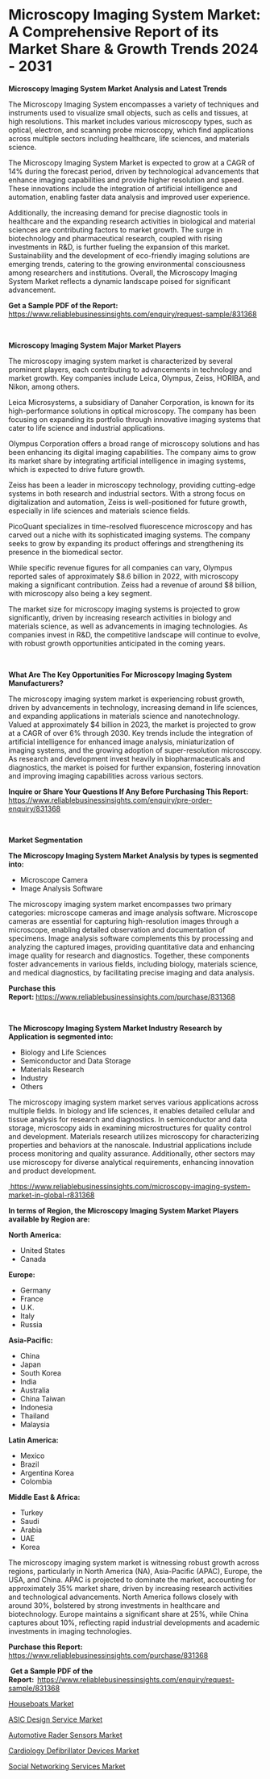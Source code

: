 <p><h1>Microscopy Imaging System Market: A Comprehensive Report of its Market Share & Growth Trends 2024 - 2031</h1></p><p><strong>Microscopy Imaging System Market Analysis and Latest Trends</strong></p>
<p><p>The Microscopy Imaging System encompasses a variety of techniques and instruments used to visualize small objects, such as cells and tissues, at high resolutions. This market includes various microscopy types, such as optical, electron, and scanning probe microscopy, which find applications across multiple sectors including healthcare, life sciences, and materials science.</p><p>The Microscopy Imaging System Market is expected to grow at a CAGR of 14% during the forecast period, driven by technological advancements that enhance imaging capabilities and provide higher resolution and speed. These innovations include the integration of artificial intelligence and automation, enabling faster data analysis and improved user experience. </p><p>Additionally, the increasing demand for precise diagnostic tools in healthcare and the expanding research activities in biological and material sciences are contributing factors to market growth. The surge in biotechnology and pharmaceutical research, coupled with rising investments in R&D, is further fueling the expansion of this market. Sustainability and the development of eco-friendly imaging solutions are emerging trends, catering to the growing environmental consciousness among researchers and institutions. Overall, the Microscopy Imaging System Market reflects a dynamic landscape poised for significant advancement.</p></p>
<p><strong>Get a Sample PDF of the Report:&nbsp;</strong> <a href="https://www.reliablebusinessinsights.com/enquiry/request-sample/831368?utm_campaign=1091&utm_medium=2&utm_source=Github&utm_content=ia&utm_term=18122024&utm_id=microscopy-imaging-system">https://www.reliablebusinessinsights.com/enquiry/request-sample/831368</a></p>
<p>&nbsp;</p>
<p><strong>Microscopy Imaging System Major Market Players</strong></p>
<p><p>The microscopy imaging system market is characterized by several prominent players, each contributing to advancements in technology and market growth. Key companies include Leica, Olympus, Zeiss, HORIBA, and Nikon, among others. </p><p>Leica Microsystems, a subsidiary of Danaher Corporation, is known for its high-performance solutions in optical microscopy. The company has been focusing on expanding its portfolio through innovative imaging systems that cater to life science and industrial applications. </p><p>Olympus Corporation offers a broad range of microscopy solutions and has been enhancing its digital imaging capabilities. The company aims to grow its market share by integrating artificial intelligence in imaging systems, which is expected to drive future growth.</p><p>Zeiss has been a leader in microscopy technology, providing cutting-edge systems in both research and industrial sectors. With a strong focus on digitalization and automation, Zeiss is well-positioned for future growth, especially in life sciences and materials science fields.</p><p>PicoQuant specializes in time-resolved fluorescence microscopy and has carved out a niche with its sophisticated imaging systems. The company seeks to grow by expanding its product offerings and strengthening its presence in the biomedical sector.</p><p>While specific revenue figures for all companies can vary, Olympus reported sales of approximately $8.6 billion in 2022, with microscopy making a significant contribution. Zeiss had a revenue of around $8 billion, with microscopy also being a key segment. </p><p>The market size for microscopy imaging systems is projected to grow significantly, driven by increasing research activities in biology and materials science, as well as advancements in imaging technologies. As companies invest in R&D, the competitive landscape will continue to evolve, with robust growth opportunities anticipated in the coming years.</p></p>
<p>&nbsp;</p>
<p><strong>What Are The Key Opportunities For Microscopy Imaging System Manufacturers?</strong></p>
<p><p>The microscopy imaging system market is experiencing robust growth, driven by advancements in technology, increasing demand in life sciences, and expanding applications in materials science and nanotechnology. Valued at approximately $4 billion in 2023, the market is projected to grow at a CAGR of over 6% through 2030. Key trends include the integration of artificial intelligence for enhanced image analysis, miniaturization of imaging systems, and the growing adoption of super-resolution microscopy. As research and development invest heavily in biopharmaceuticals and diagnostics, the market is poised for further expansion, fostering innovation and improving imaging capabilities across various sectors.</p></p>
<p><strong>Inquire or Share Your Questions If Any Before Purchasing This Report:</strong> <a href="https://www.reliablebusinessinsights.com/enquiry/pre-order-enquiry/831368?utm_campaign=1091&utm_medium=2&utm_source=Github&utm_content=ia&utm_term=18122024&utm_id=microscopy-imaging-system">https://www.reliablebusinessinsights.com/enquiry/pre-order-enquiry/831368</a></p>
<p>&nbsp;</p>
<p><strong>Market Segmentation</strong></p>
<p><strong>The Microscopy Imaging System Market Analysis by types is segmented into:</strong></p>
<p><ul><li>Microscope Camera</li><li>Image Analysis Software</li></ul></p>
<p><p>The microscopy imaging system market encompasses two primary categories: microscope cameras and image analysis software. Microscope cameras are essential for capturing high-resolution images through a microscope, enabling detailed observation and documentation of specimens. Image analysis software complements this by processing and analyzing the captured images, providing quantitative data and enhancing image quality for research and diagnostics. Together, these components foster advancements in various fields, including biology, materials science, and medical diagnostics, by facilitating precise imaging and data analysis.</p></p>
<p><strong>Purchase this Report:&nbsp;</strong><a href="https://www.reliablebusinessinsights.com/purchase/831368?utm_campaign=1091&utm_medium=2&utm_source=Github&utm_content=ia&utm_term=18122024&utm_id=microscopy-imaging-system">https://www.reliablebusinessinsights.com/purchase/831368</a></p>
<p>&nbsp;</p>
<p><strong>The Microscopy Imaging System Market Industry Research by Application is segmented into:</strong></p>
<p><ul><li>Biology and Life Sciences</li><li>Semiconductor and Data Storage</li><li>Materials Research</li><li>Industry</li><li>Others</li></ul></p>
<p><p>The microscopy imaging system market serves various applications across multiple fields. In biology and life sciences, it enables detailed cellular and tissue analysis for research and diagnostics. In semiconductor and data storage, microscopy aids in examining microstructures for quality control and development. Materials research utilizes microscopy for characterizing properties and behaviors at the nanoscale. Industrial applications include process monitoring and quality assurance. Additionally, other sectors may use microscopy for diverse analytical requirements, enhancing innovation and product development.</p></p>
<p><a href="https://www.reliablebusinessinsights.com/microscopy-imaging-system-market-in-global-r831368?utm_campaign=1091&utm_medium=2&utm_source=Github&utm_content=ia&utm_term=18122024&utm_id=microscopy-imaging-system">&nbsp;https://www.reliablebusinessinsights.com/microscopy-imaging-system-market-in-global-r831368</a></p>
<p><strong>In terms of Region, the Microscopy Imaging System Market Players available by Region are:</strong></p>
<p>
    <p> <strong> North America: </strong>
        <ul>
            <li>United States</li>
            <li>Canada</li>
        </ul>
        </p> 
    <p> <strong> Europe: </strong>
        <ul>
            <li>Germany</li>
            <li>France</li>
            <li>U.K.</li>
            <li>Italy</li>
            <li>Russia</li>
        </ul>
        </p> 
    <p> <strong> Asia-Pacific: </strong>
        <ul>
            <li>China</li>
            <li>Japan</li>
            <li>South Korea</li>
            <li>India</li>
            <li>Australia</li>
            <li>China Taiwan</li>
            <li>Indonesia</li>
            <li>Thailand</li>
            <li>Malaysia</li>
        </ul>
        </p> 
    <p> <strong> Latin America: </strong>
        <ul>
            <li>Mexico</li>
            <li>Brazil</li>
            <li>Argentina Korea</li>
            <li>Colombia</li>
        </ul>
        </p> 
    <p> <strong> Middle East & Africa: </strong>
        <ul>
            <li>Turkey</li>
            <li>Saudi</li>
            <li>Arabia</li>
            <li>UAE</li>
            <li>Korea</li>
        </ul>
    </p>
    </p>
<p><p>The microscopy imaging system market is witnessing robust growth across regions, particularly in North America (NA), Asia-Pacific (APAC), Europe, the USA, and China. APAC is projected to dominate the market, accounting for approximately 35% market share, driven by increasing research activities and technological advancements. North America follows closely with around 30%, bolstered by strong investments in healthcare and biotechnology. Europe maintains a significant share at 25%, while China captures about 10%, reflecting rapid industrial developments and academic investments in imaging technologies.</p></p>
<p><strong>Purchase this Report: </strong><a href="https://www.reliablebusinessinsights.com/purchase/831368?utm_campaign=1091&utm_medium=2&utm_source=Github&utm_content=ia&utm_term=18122024&utm_id=microscopy-imaging-system">https://www.reliablebusinessinsights.com/purchase/831368</a></p>
<p>&nbsp;<strong>Get a Sample PDF of the Report:&nbsp;&nbsp;</strong><a href="https://www.reliablebusinessinsights.com/enquiry/request-sample/831368?utm_campaign=1091&utm_medium=2&utm_source=Github&utm_content=ia&utm_term=18122024&utm_id=microscopy-imaging-system">https://www.reliablebusinessinsights.com/enquiry/request-sample/831368</a></p>
<p><strong></strong></p>
<p><p><a href="https://www.linkedin.com/pulse/in-depth-houseboats-market-analysis-examining-growth-forecasting-vixee?utm_campaign=1091&utm_medium=2&utm_source=Github&utm_content=ia&utm_term=18122024&utm_id=microscopy-imaging-system">Houseboats Market</a></p><p><a href="https://www.linkedin.com/pulse/projecting-growth-asic-design-service-market-insights-expected-3hgpe?utm_campaign=1091&utm_medium=2&utm_source=Github&utm_content=ia&utm_term=18122024&utm_id=microscopy-imaging-system">ASIC Design Service Market</a></p><p><a href="https://github.com/rosamariarocque98/Market-Research-Report-List-1/blob/main/automotive-rader-sensors-market.md?utm_campaign=1091&utm_medium=2&utm_source=Github&utm_content=ia&utm_term=18122024&utm_id=microscopy-imaging-system">Automotive Rader Sensors Market</a></p><p><a href="https://github.com/MariaWashington76/Market-Research-Report-List-1/blob/main/cardiology-defibrillator-devices-market.md?utm_campaign=1091&utm_medium=2&utm_source=Github&utm_content=ia&utm_term=18122024&utm_id=microscopy-imaging-system">Cardiology Defibrillator Devices Market</a></p><p><a href="https://www.linkedin.com/pulse/how-social-networking-services-market-projected-soar-size-2d4fe?utm_campaign=1091&utm_medium=2&utm_source=Github&utm_content=ia&utm_term=18122024&utm_id=microscopy-imaging-system">Social Networking Services Market</a></p></p>